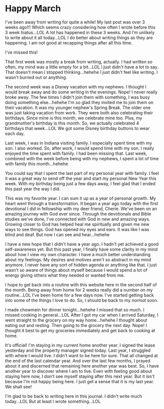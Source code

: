 # Happy March

I've been away from writing for quite a while! My last post was over 3 weeks ago!!! Which seems crazy considering how often I wrote before this 3 week hiatus...LOL A lot has happened in these 3 weeks. And I'm unlikely to write about it all today...LOL I do better about writing things as they are happening. I am not good at recapping things after all this time.

I've missed this!

That first week was mostly a break from writing, actually. I had written so often, my mind was a little empty for a bit...LOL I just didn't have a lot to say. That doesn't mean I stopped thinking...hehehe I just didn't feel like writing. I wasn't burned out or anything.

The second week was a Disney vacation with my nephews. I thought I would break away and do some writing in the evenings. Nope! I never really broke away. The few times I didn't join them with something, I was busy doing something else...hehehe I'm so glad they invited me to join them on their vacation. It was my younger nephew's Spring Break. The older one was just taking vacation from work. They were both also celebrating their birthdays. Since mine is this month, we celebrate mine too. Plus, my grandmother's birthday is this month. So, we actually celebrated 4 birthdays that week...LOL We got some Disney birthday buttons to wear each day.

Last week, I was in Indiana visiting family. I especially spent time with my son. I also worked. So, after work, I would spend time with my son. I really enjoyed the time spent with family. I had been missing that. Last week, combined with the week before being with my nephews, I spent a lot of time with family this month...hehehe

You could say that I spent the last part of my personal year with family. I feel it was a great way to send off the year and start my personal New Year this week. With my birthday being just a few days away, I feel glad that I ended this past year the way I did.

This was my favorite year. I can sum it up as a year of personal growth. My heart went through a transformation. It began a year ago today with the first devotional I did in fellowship with my deer friend, Cherie. We've been on an amazing journey with God ever since. Through the devotionals and Bible studies we've done, I've connected with God in new and amazing ways. Growing closer to God has helped heal me spiritually and given me new ways to see things. God has opened my eyes and ears. It was like I was blind and deaf. But now I can see and hear...hehehe

I have a new hope that I didn't have a year ago. I hadn't yet achieved a good self-awareness yet. But this past year, I finally have some clarity in my mind about how I view my own character. I have a much better understanding about my feelings. My desires and motives aren't so abstract in my mind anymore. I never have any sort of hidden agenda or anything like that. I just wasn't so aware of things about myself because I would spend a lot of energy giving others what they needed or wanted from me.

I hope to get back into a routine with this website here in the second half of the month. Being away from home for 2 weeks really did a number on my routine...LOL I've been home for a few days now. I've started getting back into some of the things I love to do. So, I should be back to my *normal* soon.

I made chowmein for dinner tonight...hehehe I missed that so much. I missed cooking in general...LOL After I got my car when I arrived Saturday, I went straight to the grocery on my way home...hehehe I thought about eating out and resting. Then going to the grocery the next day. Nope! I thought it best to get my groceries immediately and get back to cooking at home.

It's official! I'm staying in my current home another year. I signed the lease yesterday and the property manager signed today. Last year, I struggled with where I would live. I didn't want to be here for sure. That all changed at the end of the last calendar year. And over the last few months, I prayed about it and discerned that remaining here another year was best. So, I have another year to discover where I am to live. Even with feeling good about staying here now, I don't see myself staying after this next year. But it isn't because I'm not happy being here. I just get a sense that it is my last year. We shall see!

I'm glad to be back to writing here in this journal. I didn't write much today...LOL But at least I wrote something...LOL